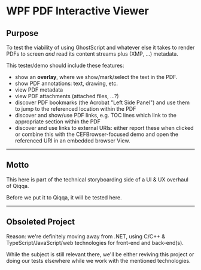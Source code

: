 ﻿# WPF PDF Interactive Viewer

## Purpose

To test the viability of using GhostScript and whatever else it takes to render PDFs to screen *and* read its content streams plus (XMP, ...) metadata.

This tester/demo should include these features:

- show an **overlay**, where we show/mark/select the text in the PDF.
- show PDF annotations: text, drawing, etc.
- view PDF metadata
- view PDF attachments (attached files, ...?)
- discover PDF bookmarks (the Acrobat "Left Side Panel") and use them to jump to the referenced location within the PDF
- discover and show/use PDF links, e.g. TOC lines which link to the appropriate section within the PDF
- discover and use links to external URIs: either report these when clicked or combine this with the CEFBrowser-focused demo and open the referenced URI in an embedded browser View.



---

## Motto

This here is part of the technical storyboarding side of a UI & UX overhaul of Qiqqa.

Before we put it to Qiqqa, it will be tested here.


----

## Obsoleted Project

Reason: we're definitely moving away from .NET, using C/C++ & TypeScript/JavaScript/web technologies for front-end and back-end(s).

While the subject is still relevant there, we'll be either reviving this project or doing our tests elsewhere while we work with the mentioned technologies.

